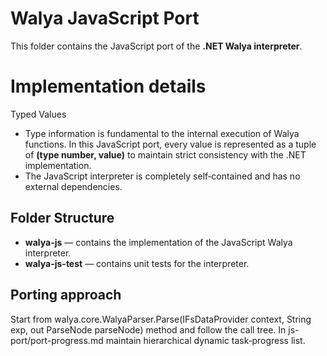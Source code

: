 # Walya JavaScript Port
This folder contains the JavaScript port of the **.NET Walya interpreter**.  
# Implementation details
Typed Values
- Type information is fundamental to the internal execution of Walya functions. In this JavaScript port, every value is represented as a tuple of **(type number, value)** to maintain strict consistency with the .NET implementation.
- The JavaScript interpreter is completely self‑contained and has no external dependencies.

## Folder Structure
- **walya-js** — contains the implementation of the JavaScript Walya interpreter.  
- **walya-js-test** — contains unit tests for the interpreter.

## Porting approach
Start from walya.core.WalyaParser.Parse(IFsDataProvider context, String exp, out ParseNode parseNode) method and follow the call tree.
In js-port/port-progress.md maintain hierarchical dynamic task‑progress list.

